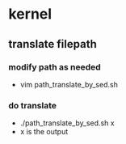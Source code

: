 # kernel

## translate filepath
### modify path as needed
- vim path_translate_by_sed.sh
### do translate
- ./path_translate_by_sed.sh x
- x is the output
